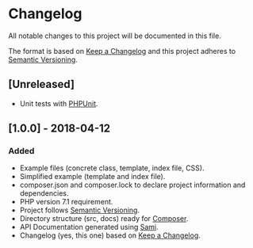 # Changelog
All notable changes to this project will be documented in this file.

The format is based on [Keep a Changelog](http://keepachangelog.com/en/1.0.0/)
and this project adheres to [Semantic Versioning](http://semver.org/spec/v2.0.0.html).

## [Unreleased]
- Unit tests with [PHPUnit](https://phpunit.de/).

## [1.0.0] - 2018-04-12
### Added
- Example files (concrete class, template, index file, CSS).
- Simplified example (template and index file).
- composer.json and composer.lock to declare project information and dependencies.
- PHP version 7.1 requirement.
- Project follows [Semantic Versioning](http://semver.org/spec/v2.0.0.html).
- Directory structure (src, docs) ready for [Composer](https://getcomposer.org/).
- API Documentation generated using [Sami](https://github.com/FriendsOfPHP/Sami). 
- Changelog (yes, this one) based on [Keep a Changelog](http://keepachangelog.com/en/1.0.0/).
